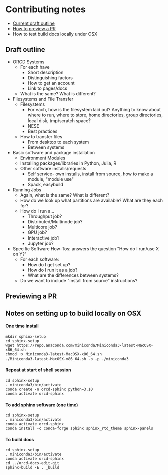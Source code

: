 # Contributing notes 

   * [Current draft outline](test.md#draft-outine)
   * [How to preview a PR](test.md#previewing-a-pr)
   * How to test build docs locally under OSX

## Draft outline

- ORCD Systems
    - For each have
        - Short description
        - Distinguishing factors
        - How to get an account
        - Link to pages/docs
    - What is the same? What is different?
- Filesystems and File Transfer
    - Filesystems
        - For each, how is the filesystem laid out? Anything to know about where to run, where to store, home directories, group directories, local disk, tmp/scratch space?
        - NESE
        - Best practices
    - How to transfer files
        - From desktop to each system
        - Between systems
- Basic software and package installation
    - Environment Modules
    - Installing packages/libraries in Python, Julia, R
    - Other software installs/requests
        - Self service- own installs, install from source, how to make a module, "module use"
        - Spack, easybuild
- Running Jobs
    - Again, what is the same? What is different?
    - How do we look up what partitions are available? What are they each for?
    - How do I run a...
        - Throughput job?
        - Distributed/Multinode job?
        - Multicore job?
        - GPU job?
        - Interactive job?
        - Jupyter job?
- Specific Software How-Tos: answers the question "How do I run/use X on Y?"
    - For each software:
        - How do I get set up?
        - How do I run it as a job?
        - What are the differences between systems?
    - Do we want to include "install from source" instructions?

## Previewing a PR

## Notes on setting up to build locally on OSX

#### One time install
```
mkdir sphinx-setup
cd sphinx-setup
wget https://repo.anaconda.com/miniconda/Miniconda3-latest-MacOSX-x86_64.sh 
chmod +x Miniconda3-latest-MacOSX-x86_64.sh
./Miniconda3-latest-MacOSX-x86_64.sh -b -p ./miniconda3
```

#### Repeat at start of shell session
```
cd sphinx-setup
. miniconda3/bin/activate
conda create -n orcd-sphinx python=3.10
conda activate orcd-sphinx
```

#### To add sphinx software (one time)
```
cd sphinx-setup
. miniconda3/bin/activate
conda activate orcd-sphinx
conda install -c conda-forge sphinx sphinx_rtd_theme sphinx-panels
```

#### To build docs
```
cd sphinx-setup
. miniconda3/bin/activate
conda activate orcd-sphinx
cd ../orcd-docs-edit-git
sphinx-build -E . _build
```

